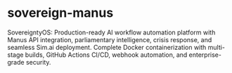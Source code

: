 # sovereign-manus
SovereigntyOS: Production-ready AI workflow automation platform with Manus API integration, parliamentary intelligence, crisis response, and seamless Sim.ai deployment. Complete Docker containerization with multi-stage builds, GitHub Actions CI/CD, webhook automation, and enterprise-grade security.
